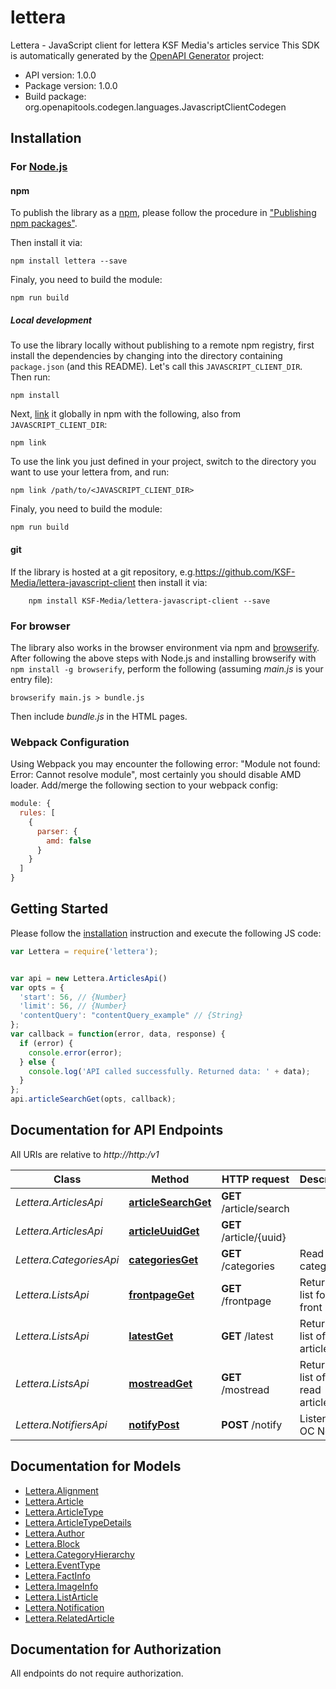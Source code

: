 # lettera

Lettera - JavaScript client for lettera
KSF Media's articles service
This SDK is automatically generated by the [OpenAPI Generator](https://openapi-generator.tech) project:

- API version: 1.0.0
- Package version: 1.0.0
- Build package: org.openapitools.codegen.languages.JavascriptClientCodegen

## Installation

### For [Node.js](https://nodejs.org/)

#### npm

To publish the library as a [npm](https://www.npmjs.com/), please follow the procedure in ["Publishing npm packages"](https://docs.npmjs.com/getting-started/publishing-npm-packages).

Then install it via:

```shell
npm install lettera --save
```

Finaly, you need to build the module:

```shell
npm run build
```

##### Local development

To use the library locally without publishing to a remote npm registry, first install the dependencies by changing into the directory containing `package.json` (and this README). Let's call this `JAVASCRIPT_CLIENT_DIR`. Then run:

```shell
npm install
```

Next, [link](https://docs.npmjs.com/cli/link) it globally in npm with the following, also from `JAVASCRIPT_CLIENT_DIR`:

```shell
npm link
```

To use the link you just defined in your project, switch to the directory you want to use your lettera from, and run:

```shell
npm link /path/to/<JAVASCRIPT_CLIENT_DIR>
```

Finaly, you need to build the module:

```shell
npm run build
```

#### git

If the library is hosted at a git repository, e.g.https://github.com/KSF-Media/lettera-javascript-client
then install it via:

```shell
    npm install KSF-Media/lettera-javascript-client --save
```

### For browser

The library also works in the browser environment via npm and [browserify](http://browserify.org/). After following
the above steps with Node.js and installing browserify with `npm install -g browserify`,
perform the following (assuming *main.js* is your entry file):

```shell
browserify main.js > bundle.js
```

Then include *bundle.js* in the HTML pages.

### Webpack Configuration

Using Webpack you may encounter the following error: "Module not found: Error:
Cannot resolve module", most certainly you should disable AMD loader. Add/merge
the following section to your webpack config:

```javascript
module: {
  rules: [
    {
      parser: {
        amd: false
      }
    }
  ]
}
```

## Getting Started

Please follow the [installation](#installation) instruction and execute the following JS code:

```javascript
var Lettera = require('lettera');


var api = new Lettera.ArticlesApi()
var opts = {
  'start': 56, // {Number} 
  'limit': 56, // {Number} 
  'contentQuery': "contentQuery_example" // {String} 
};
var callback = function(error, data, response) {
  if (error) {
    console.error(error);
  } else {
    console.log('API called successfully. Returned data: ' + data);
  }
};
api.articleSearchGet(opts, callback);

```

## Documentation for API Endpoints

All URIs are relative to *http://http:/v1*

Class | Method | HTTP request | Description
------------ | ------------- | ------------- | -------------
*Lettera.ArticlesApi* | [**articleSearchGet**](docs/ArticlesApi.md#articleSearchGet) | **GET** /article/search | 
*Lettera.ArticlesApi* | [**articleUuidGet**](docs/ArticlesApi.md#articleUuidGet) | **GET** /article/{uuid} | 
*Lettera.CategoriesApi* | [**categoriesGet**](docs/CategoriesApi.md#categoriesGet) | **GET** /categories | Read categories
*Lettera.ListsApi* | [**frontpageGet**](docs/ListsApi.md#frontpageGet) | **GET** /frontpage | Returns a list for a front page
*Lettera.ListsApi* | [**latestGet**](docs/ListsApi.md#latestGet) | **GET** /latest | Returns a list of latest articles
*Lettera.ListsApi* | [**mostreadGet**](docs/ListsApi.md#mostreadGet) | **GET** /mostread | Returns a list of most read articles
*Lettera.NotifiersApi* | [**notifyPost**](docs/NotifiersApi.md#notifyPost) | **POST** /notify | Listens to OC Notifier


## Documentation for Models

 - [Lettera.Alignment](docs/Alignment.md)
 - [Lettera.Article](docs/Article.md)
 - [Lettera.ArticleType](docs/ArticleType.md)
 - [Lettera.ArticleTypeDetails](docs/ArticleTypeDetails.md)
 - [Lettera.Author](docs/Author.md)
 - [Lettera.Block](docs/Block.md)
 - [Lettera.CategoryHierarchy](docs/CategoryHierarchy.md)
 - [Lettera.EventType](docs/EventType.md)
 - [Lettera.FactInfo](docs/FactInfo.md)
 - [Lettera.ImageInfo](docs/ImageInfo.md)
 - [Lettera.ListArticle](docs/ListArticle.md)
 - [Lettera.Notification](docs/Notification.md)
 - [Lettera.RelatedArticle](docs/RelatedArticle.md)


## Documentation for Authorization

All endpoints do not require authorization.
